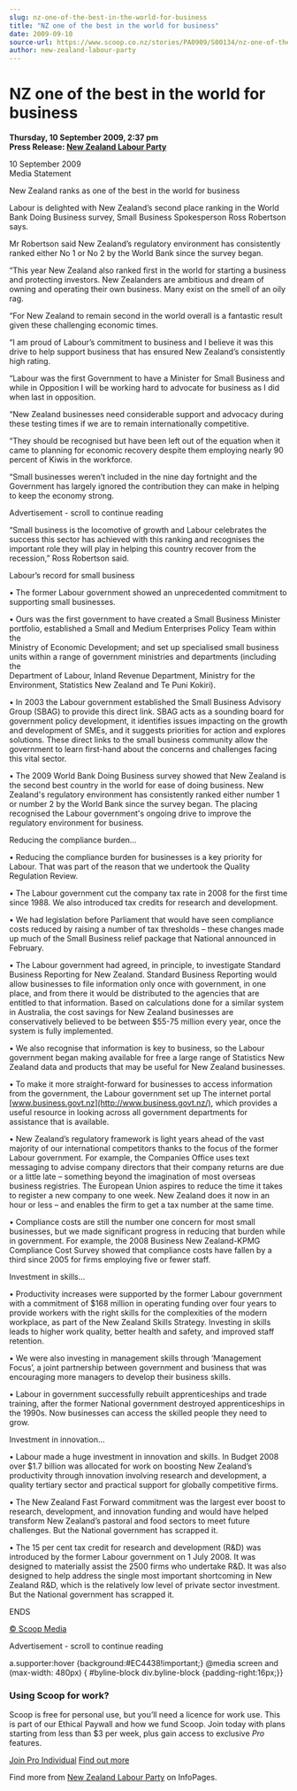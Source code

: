 ```yaml
---
slug: nz-one-of-the-best-in-the-world-for-business
title: "NZ one of the best in the world for business"
date: 2009-09-10
source-url: https://www.scoop.co.nz/stories/PA0909/S00134/nz-one-of-the-best-in-the-world-for-business.htm
author: new-zealand-labour-party
---
```

NZ one of the best in the world for business
============================================

**Thursday, 10 September 2009, 2:37 pm**  
**Press Release: [New Zealand Labour Party](https://info.scoop.co.nz/New_Zealand_Labour_Party)**

10 September 2009  
Media Statement

New Zealand ranks as one of the best in the world for business

Labour is delighted with New Zealand’s second place ranking in the World Bank Doing Business survey, Small Business Spokesperson Ross Robertson says.

Mr Robertson said New Zealand’s regulatory environment has consistently ranked either No 1 or No 2 by the World Bank since the survey began.

“This year New Zealand also ranked first in the world for starting a business and protecting investors. New Zealanders are ambitious and dream of owning and operating their own business. Many exist on the smell of an oily rag.

“For New Zealand to remain second in the world overall is a fantastic result given these challenging economic times.

“I am proud of Labour’s commitment to business and I believe it was this drive to help support business that has ensured New Zealand’s consistently high rating.

“Labour was the first Government to have a Minister for Small Business and while in Opposition I will be working hard to advocate for business as I did when last in opposition.

“New Zealand businesses need considerable support and advocacy during these testing times if we are to remain internationally competitive.

“They should be recognised but have been left out of the equation when it came to planning for economic recovery despite them employing nearly 90 percent of Kiwis in the workforce.

“Small businesses weren’t included in the nine day fortnight and the Government has largely ignored the contribution they can make in helping to keep the economy strong.

Advertisement - scroll to continue reading





“Small business is the locomotive of growth and Labour celebrates the success this sector has achieved with this ranking and recognises the important role they will play in helping this country recover from the recession,” Ross Robertson said.

  
Labour’s record for small business

• The former Labour government showed an unprecedented commitment to supporting small businesses.

• Ours was the first government to have created a Small Business Minister portfolio, established a Small and Medium Enterprises Policy Team within the  
Ministry of Economic Development; and set up specialised small business units within a range of government ministries and departments (including the  
Department of Labour, Inland Revenue Department, Ministry for the  
Environment, Statistics New Zealand and Te Puni Kokiri).

• In 2003 the Labour government established the Small Business Advisory Group (SBAG) to provide this direct link. SBAG acts as a sounding board for government policy development, it identifies issues impacting on the growth and development of SMEs, and it suggests priorities for action and explores solutions. These direct links to the small business community allow the government to learn first-hand about the concerns and challenges facing this vital sector.

• The 2009 World Bank Doing Business survey showed that New Zealand is the second best country in the world for ease of doing business. New Zealand's regulatory environment has consistently ranked either number 1 or number 2 by the World Bank since the survey began. The placing recognised the Labour government's ongoing drive to improve the regulatory environment for business.

Reducing the compliance burden…

• Reducing the compliance burden for businesses is a key priority for Labour. That was part of the reason that we undertook the Quality Regulation Review.

• The Labour government cut the company tax rate in 2008 for the first time since 1988. We also introduced tax credits for research and development.

• We had legislation before Parliament that would have seen compliance costs reduced by raising a number of tax thresholds – these changes made up much of the Small Business relief package that National announced in February.

• The Labour government had agreed, in principle, to investigate Standard Business Reporting for New Zealand. Standard Business Reporting would allow businesses to file information only once with government, in one place, and from there it would be distributed to the agencies that are entitled to that information. Based on calculations done for a similar system in Australia, the cost savings for New Zealand businesses are conservatively believed to be between $55-75 million every year, once the system is fully implemented.

• We also recognise that information is key to business, so the Labour government began making available for free a large range of Statistics New Zealand data and products that may be useful for New Zealand businesses.

• To make it more straight-forward for businesses to access information from the government, the Labour government set up The internet portal [www.business.govt.nz](http://www.business.govt.nz/), which provides a useful resource in looking across all government departments for assistance that is available.

• New Zealand’s regulatory framework is light years ahead of the vast majority of our international competitors thanks to the focus of the former Labour government. For example, the Companies Office uses text messaging to advise company directors that their company returns are due or a little late – something beyond the imagination of most overseas business registries. The European Union aspires to reduce the time it takes to register a new company to one week. New Zealand does it now in an hour or less – and enables the firm to get a tax number at the same time.

• Compliance costs are still the number one concern for most small businesses, but we made significant progress in reducing that burden while in government. For example, the 2008 Business New Zealand-KPMG Compliance Cost Survey showed that compliance costs have fallen by a third since 2005 for firms employing five or fewer staff.

Investment in skills…

• Productivity increases were supported by the former Labour government with a commitment of $168 million in operating funding over four years to provide workers with the right skills for the complexities of the modern workplace, as part of the New Zealand Skills Strategy. Investing in skills leads to higher work quality, better health and safety, and improved staff retention.

• We were also investing in management skills through ‘Management Focus’, a joint partnership between government and business that was encouraging more managers to develop their business skills.

• Labour in government successfully rebuilt apprenticeships and trade training, after the former National government destroyed apprenticeships in the 1990s. Now businesses can access the skilled people they need to grow.

Investment in innovation…

• Labour made a huge investment in innovation and skills. In Budget 2008 over $1.7 billion was allocated for work on boosting New Zealand’s productivity through innovation involving research and development, a quality tertiary sector and practical support for globally competitive firms.

• The New Zealand Fast Forward commitment was the largest ever boost to research, development, and innovation funding and would have helped transform New Zealand’s pastoral and food sectors to meet future challenges. But the National government has scrapped it.

• The 15 per cent tax credit for research and development (R&D) was introduced by the former Labour government on 1 July 2008. It was designed to materially assist the 2500 firms who undertake R&D. It was also designed to help address the single most important shortcoming in New Zealand R&D, which is the relatively low level of private sector investment. But the National government has scrapped it.

ENDS

[© Scoop Media](http://www.scoop.co.nz/about/terms.html)  

Advertisement - scroll to continue reading



a.supporter:hover {background:#EC4438!important;} @media screen and (max-width: 480px) { #byline-block div.byline-block {padding-right:16px;}}

### Using Scoop for work?

Scoop is free for personal use, but you’ll need a licence for work use. This is part of our Ethical Paywall and how we fund Scoop. Join today with plans starting from less than $3 per week, plus gain access to exclusive _Pro_ features.  
  
[Join Pro Individual](https://pro.scoop.co.nz/Individual/?from=ProIn24) [Find out more](https://pro.scoop.co.nz/using-scoop-for-work/?from=ProIn24)

Find more from [New Zealand Labour Party](https://info.scoop.co.nz/New_Zealand_Labour_Party) on InfoPages.